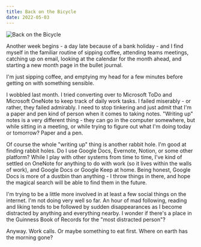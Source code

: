 ```yaml
---
title: Back on the Bicycle
date: 2022-05-03
---
```


![Back on the Bicycle](https://source.unsplash.com/AoSAOV2Vtro/1600x900)

Another week begins - a day late because of a bank holiday - and I find myself in the familiar routine of sipping coffee, attending teams meetings, catching up on email, looking at the calendar for the month ahead, and starting a new month page in the bullet journal.

I'm just sipping coffee, and emptying my head for a few minutes before getting on with something sensible.

I wobbled last month. I tried converting over to Microsoft ToDo and Microsoft OneNote to keep track of daily work tasks. I failed miserably - or rather, they failed admirably. I need to stop tinkering and just admit that I'm a paper and pen kind of person when it comes to taking notes. "Writing up" notes is a very different thing - they can go in the computer somewhere, but while sitting in a meeting, or while trying to figure out what I'm doing today or tomorrow? Paper and a pen.

Of course the whole "writing up" thing is another rabbit hole. I'm good at finding rabbit holes. Do I use Google Docs, Evernote, Notion, or some other platform?  While I play with other systems from time to time, I've kind of settled on OneNote for anything to do with work (so it lives within the walls of work), and Google Docs or Google Keep at home. Being honest, Google Docs is more of a dustbin than anything - I throw things in there, and hope the magical search will be able to find them in the future.

I'm trying to be a little more involved in at least a few social things on the internet. I'm not doing very well so far. An hour of mad following, reading and liking tends to be followed by sudden disappearances as I become distracted by anything and everything nearby. I wonder if there's a place in the Guinness Book of Records for the "most distracted person"?

Anyway. Work calls. Or maybe something to eat first. Where on earth has the morning gone?